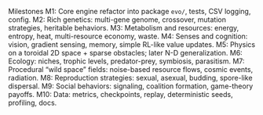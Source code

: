 Milestones
M1: Core engine refactor into package `evo/`, tests, CSV logging, config.
M2: Rich genetics: multi-gene genome, crossover, mutation strategies, heritable behaviors.
M3: Metabolism and resources: energy, entropy, heat, multi-resource economy, waste.
M4: Senses and cognition: vision, gradient sensing, memory, simple RL-like value updates.
M5: Physics on a toroidal 2D space + sparse obstacles; later N-D generalization.
M6: Ecology: niches, trophic levels, predator-prey, symbiosis, parasitism.
M7: Procedural “wild space” fields: noise-based resource flows, cosmic events, radiation.
M8: Reproduction strategies: sexual, asexual, budding, spore-like dispersal.
M9: Social behaviors: signaling, coalition formation, game-theory payoffs.
M10: Data: metrics, checkpoints, replay, deterministic seeds, profiling, docs.
